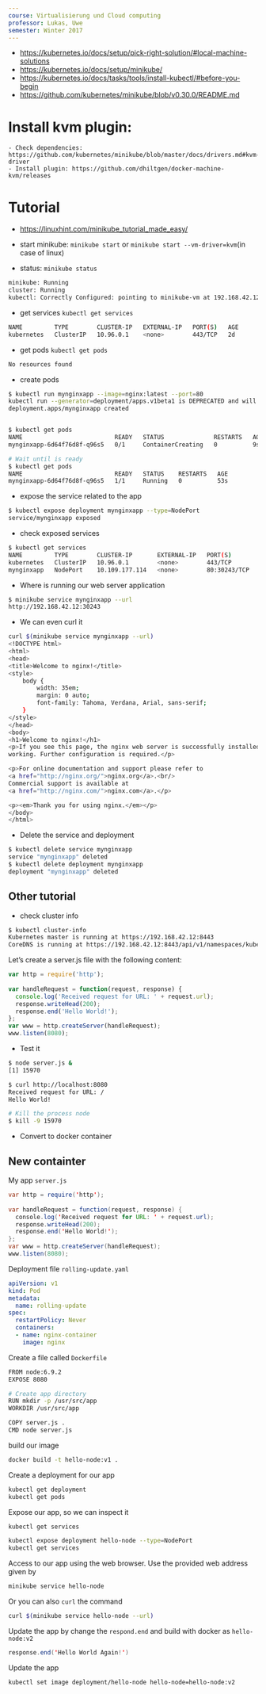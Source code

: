 ```yaml
---
course: Virtualisierung und Cloud computing 
professor: Lukas, Uwe
semester: Winter 2017
---
```


- https://kubernetes.io/docs/setup/pick-right-solution/#local-machine-solutions
- https://kubernetes.io/docs/setup/minikube/
- https://kubernetes.io/docs/tasks/tools/install-kubectl/#before-you-begin
- https://github.com/kubernetes/minikube/blob/v0.30.0/README.md

# Install kvm plugin: 
    - Check dependencies: https://github.com/kubernetes/minikube/blob/master/docs/drivers.md#kvm-driver
    - Install plugin: https://github.com/dhiltgen/docker-machine-kvm/releases


# Tutorial 
- https://linuxhint.com/minikube_tutorial_made_easy/

- start minikube: `minikube start` or `minikube start --vm-driver=kvm`(in case of linux)
- status: `minikube status`

```sh
minikube: Running
cluster: Running
kubectl: Correctly Configured: pointing to minikube-vm at 192.168.42.12
```

- get services `kubectl get services`

```sh
NAME         TYPE        CLUSTER-IP   EXTERNAL-IP   PORT(S)   AGE
kubernetes   ClusterIP   10.96.0.1    <none>        443/TCP   2d
```

- get pods `kubectl get pods`

```sh
No resources found
```

- create pods

```sh
$ kubectl run mynginxapp --image=nginx:latest --port=80
kubectl run --generator=deployment/apps.v1beta1 is DEPRECATED and will be removed in a future version. Use kubectl create instead.
deployment.apps/mynginxapp created


$ kubectl get pods
NAME                          READY   STATUS              RESTARTS   AGE
mynginxapp-6d64f76d8f-q96s5   0/1     ContainerCreating   0          9s

# Wait until is ready
$ kubectl get pods
NAME                          READY   STATUS    RESTARTS   AGE
mynginxapp-6d64f76d8f-q96s5   1/1     Running   0          53s
```

- expose the service related to the app 

```sh
$ kubectl expose deployment mynginxapp --type=NodePort
service/mynginxapp exposed
```

- check exposed services

```sh
$ kubectl get services
NAME         TYPE        CLUSTER-IP       EXTERNAL-IP   PORT(S)        AGE
kubernetes   ClusterIP   10.96.0.1        <none>        443/TCP        2d
mynginxapp   NodePort    10.109.177.114   <none>        80:30243/TCP   36s
```

- Where is running our web server application

```sh
$ minikube service mynginxapp --url
http://192.168.42.12:30243
```

- We can even curl it

```sh
curl $(minikube service mynginxapp --url)
<!DOCTYPE html>
<html>
<head>
<title>Welcome to nginx!</title>
<style>
    body {
        width: 35em;
        margin: 0 auto;
        font-family: Tahoma, Verdana, Arial, sans-serif;
    }
</style>
</head>
<body>
<h1>Welcome to nginx!</h1>
<p>If you see this page, the nginx web server is successfully installed and
working. Further configuration is required.</p>

<p>For online documentation and support please refer to
<a href="http://nginx.org/">nginx.org</a>.<br/>
Commercial support is available at
<a href="http://nginx.com/">nginx.com</a>.</p>

<p><em>Thank you for using nginx.</em></p>
</body>
</html>
```

- Delete the service and deployment

```sh
$ kubectl delete service mynginxapp
service "mynginxapp" deleted
$ kubectl delete deployment mynginxapp
deployment "mynginxapp" deleted
```

## Other tutorial
- check cluster info

```sh
$ kubectl cluster-info
Kubernetes master is running at https://192.168.42.12:8443
CoreDNS is running at https://192.168.42.12:8443/api/v1/namespaces/kube-system/services/kube-dns:dns/proxy

```

Let’s create a server.js file with the following content:

```javascript
var http = require('http');
 
var handleRequest = function(request, response) {
  console.log('Received request for URL: ' + request.url);
  response.writeHead(200);
  response.end('Hello World!');
};
var www = http.createServer(handleRequest);
www.listen(8080);

```

- Test it 

```sh
$ node server.js &
[1] 15970

$ curl http://localhost:8080
Received request for URL: /
Hello World!

# Kill the process node
$ kill -9 15970 
```

- Convert to docker container



## New containter


My app `server.js`

```java
var http = require('http');
 
var handleRequest = function(request, response) {
  console.log('Received request for URL: ' + request.url);
  response.writeHead(200);
  response.end('Hello World!');
};
var www = http.createServer(handleRequest);
www.listen(8080);
```

Deployment file  `rolling-update.yaml`
```yaml
apiVersion: v1
kind: Pod
metadata:
  name: rolling-update 
spec:
  restartPolicy: Never
  containers:
  - name: nginx-container
    image: nginx

```

Create a file called `Dockerfile`

```sh
FROM node:6.9.2
EXPOSE 8080

# Create app directory
RUN mkdir -p /usr/src/app
WORKDIR /usr/src/app

COPY server.js .
CMD node server.js
```

build our image

```sh
docker build -t hello-node:v1 .
```

Create a deployment for our app

```sh
kubectl get deployment
kubectl get pods
```

Expose our app, so we can inspect it 

```sh
kubectl get services
```

```sh
kubectl expose deployment hello-node --type=NodePort
kubectl get services 
```

Access to our app using the web browser. Use the provided web address given by

```sh
minikube service hello-node
```

Or you can also `curl` the command


```sh
curl $(minikube service hello-node --url)
```

Update the app by change the `respond.end` and build with docker as `hello-node:v2`

```java 
response.end('Hello World Again!')
```

Update the app

```sh
kubectl set image deployment/hello-node hello-node=hello-node:v2

```




